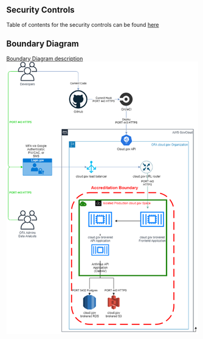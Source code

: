 ## Security Controls

Table of contents for the security controls can be found [here](Security-Controls)

## Boundary Diagram
[Boundary Diagram description](https://github.com/HHS/TANF-app/blob/main/docs/Security-Compliance/boundary-diagram.md#description)
![](diagram.png)
